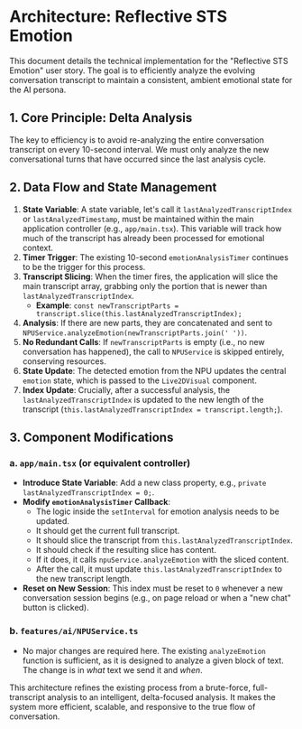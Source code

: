 # Architecture: Reflective STS Emotion

This document details the technical implementation for the "Reflective STS Emotion" user story. The goal is to efficiently analyze the evolving conversation transcript to maintain a consistent, ambient emotional state for the AI persona.

## 1. Core Principle: Delta Analysis

The key to efficiency is to avoid re-analyzing the entire conversation transcript on every 10-second interval. We must only analyze the new conversational turns that have occurred since the last analysis cycle.

## 2. Data Flow and State Management

1.  **State Variable**: A state variable, let's call it `lastAnalyzedTranscriptIndex` or `lastAnalyzedTimestamp`, must be maintained within the main application controller (e.g., `app/main.tsx`). This variable will track how much of the transcript has already been processed for emotional context.
2.  **Timer Trigger**: The existing 10-second `emotionAnalysisTimer` continues to be the trigger for this process.
3.  **Transcript Slicing**: When the timer fires, the application will slice the main transcript array, grabbing only the portion that is newer than `lastAnalyzedTranscriptIndex`.
    *   **Example**: `const newTranscriptParts = transcript.slice(this.lastAnalyzedTranscriptIndex);`
4.  **Analysis**: If there are new parts, they are concatenated and sent to `NPUService.analyzeEmotion(newTranscriptParts.join(' '))`.
5.  **No Redundant Calls**: If `newTranscriptParts` is empty (i.e., no new conversation has happened), the call to `NPUService` is skipped entirely, conserving resources.
6.  **State Update**: The detected emotion from the NPU updates the central `emotion` state, which is passed to the `Live2DVisual` component.
7.  **Index Update**: Crucially, after a successful analysis, the `lastAnalyzedTranscriptIndex` is updated to the new length of the transcript (`this.lastAnalyzedTranscriptIndex = transcript.length;`).

## 3. Component Modifications

### a. `app/main.tsx` (or equivalent controller)

*   **Introduce State Variable**: Add a new class property, e.g., `private lastAnalyzedTranscriptIndex = 0;`.
*   **Modify `emotionAnalysisTimer` Callback**:
    *   The logic inside the `setInterval` for emotion analysis needs to be updated.
    *   It should get the current full transcript.
    *   It should slice the transcript from `this.lastAnalyzedTranscriptIndex`.
    *   It should check if the resulting slice has content.
    *   If it does, it calls `npuService.analyzeEmotion` with the sliced content.
    *   After the call, it must update `this.lastAnalyzedTranscriptIndex` to the new transcript length.
*   **Reset on New Session**: This index must be reset to `0` whenever a new conversation session begins (e.g., on page reload or when a "new chat" button is clicked).

### b. `features/ai/NPUService.ts`

*   No major changes are required here. The existing `analyzeEmotion` function is sufficient, as it is designed to analyze a given block of text. The change is in *what* text we send it and *when*.

This architecture refines the existing process from a brute-force, full-transcript analysis to an intelligent, delta-focused analysis. It makes the system more efficient, scalable, and responsive to the true flow of conversation.
